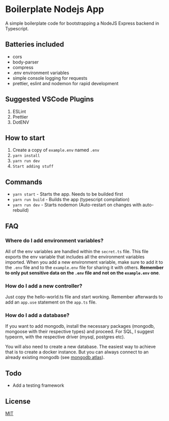 # Boilerplate Nodejs App

A simple boilerplate code for bootstrapping a NodeJS Express backend in Typescript.

## Batteries included

* cors
* body-parser
* compress
* .env environment variables
* simple console logging for requests
* prettier, eslint and nodemon for rapid development

## Suggested VSCode Plugins

1. ESLint
2. Prettier
3. DotENV

## How to start

1. Create a copy of `example.env` named `.env`
2. `yarn install`
3. `yarn run dev`
4. `Start adding stuff`

## Commands

* `yarn start` - Starts the app. Needs to be builded first
* `yarn run build` - Builds the app (typescript compilation)
* `yarn run dev` - Starts nodemon (Auto-restart on changes with auto-rebuild)

## FAQ

### Where do I add environment variables?

All of the env variables are handled within the `secret.ts` file. This file exports the env variable that includes all the environment variables imported. When you add a new environment variable, make sure to add it to the `.env` file and to the `example.env` file for sharing it with others. **Remember to only put sensitive data on the `.env` file and not on the `example.env` one**.

### How do I add a new controller?

Just copy the hello-world.ts file and start working. Remember afterwards to add an `app.use` statement on the `app.ts` file.

### How do I add a database?

If you want to add mongodb, install the necessary packages (mongodb, mongoose with their respective types) and proceed. For SQL, I suggest typeorm, with the respective driver (mysql, postgres etc).

You will also need to create a new database. The easiest way to achieve that is to create a docker instance. But you can always connect to an already existing mongodb (see [mongodb atlas](https://www.mongodb.com/cloud/atlas)).

## Todo

* Add a testing framework

## License

[MIT](LICENSE)

